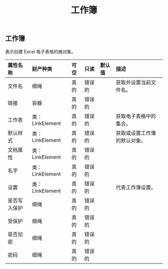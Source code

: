 ﻿---
title: 工作簿
second_title: Aspose.Cells Cloud Documen
type: docs
url: /zh/specification/model/workbook/
description: Aspose.Cells 云模型规范：工作簿。轻松处理 Excel 和其他电子表格文档，具有打开、生成、编辑、拆分、合并、比较和转换等功能
kwords: Excel, Office, 电子表格, Cloud REST API, 工作簿
weight: 50
---
## **工作簿**

表示创建 Excel 电子表格的根对象。

|属性名称|财产种类|可空|只读|默认值|描述|
|:- |:- |:- |:- |:- |:- |
|文件名|细绳|真的|错误的||获取并设置当前文件名。|
|链接|容器|真的|错误的|||
|工作表|类：LinkElement|真的|错误的||获取电子表格中的集合。|
|默认样式|类：LinkElement|真的|错误的||获取或设置工作簿的默认对象。|
|文档属性|类：LinkElement|真的|错误的|||
|名字|类：LinkElement|真的|错误的|||
|设置|类：LinkElement|真的|错误的||代表工作簿设置。|
|是否写入保护|细绳|真的|错误的|||
|受保护|细绳|真的|错误的|||
|是否加密|细绳|真的|错误的|||
|密码|细绳|真的|错误的|||

